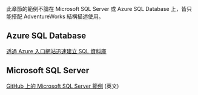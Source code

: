 此章節的範例不論在 Microsoft SQL Server 或 Azure SQL Database 上，皆只能搭配 AdventureWorks 結構描述使用。  
 
 ## <a name="azure-sql-database"></a>Azure SQL Database
 [透過 Azure 入口網站迅速建立 SQL 資料庫](/azure/azure-sql/database/single-database-create-quickstart)
 
 ## <a name="microsoft-sql-server"></a>Microsoft SQL Server 
 [GitHub 上的 Microsoft SQL Server 範例](https://github.com/Microsoft/sql-server-samples/releases/tag/adventureworks) \(英文\)
